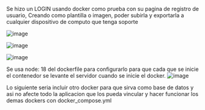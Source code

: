 Se hizo un LOGIN  usando docker como prueba con su pagina de registro de usuario, Creando como plantilla o imagen, poder subirla y exportarla a cualquier dispositivo de computo que tenga soporte

![image](https://github.com/user-attachments/assets/ef7459c0-f779-46db-9b22-43311b190dc9)

![image](https://github.com/user-attachments/assets/83ea9703-36d9-46f5-9f6a-5af885953e84)

![image](https://github.com/user-attachments/assets/e076a9ce-9551-4720-9bb9-12b588b90e03)

Se usa node: 18 del dockerfile para configurarlo para que cada que se inicie el contenedor se levante el servidor cuando se inicie el docker. 
![image](https://github.com/user-attachments/assets/fdbd708a-65ff-4ff0-880d-e8bde28bece5)

Lo siguiente seria incluir otro docker para que sirva como base de datos y asi no afecte todo la aplicacion
que los pueda vincular y hacer funcionar los demas dockers con docker_compose.yml

